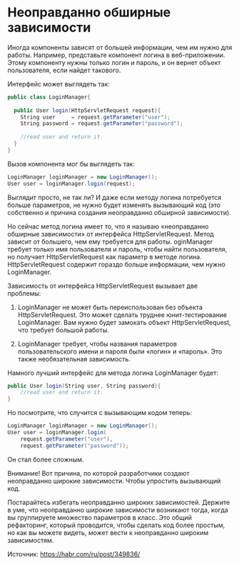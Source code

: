 Неоправданно обширные зависимости
=================================

Иногда компоненты зависят от большей информации, чем им нужно для работы. 
Например, представьте компонент логина в веб-приложении. 
Этому компоненту нужны только логин и пароль, и он вернет объект пользователя, 
если найдет такового. 

Интерфейс может выглядеть так:


```csharp
public class LoginManager{
    
  public User login(HttpServletRequest request){
    String user     = request.getParameter("user");
    String password = request.getParameter("password");
 
    //read user and return it.
  }
}
```

Вызов компонента мог бы выглядеть так:


```csharp
LoginManager loginManager = new LoginManager();
User user = loginManager.login(request);
```

Выглядит просто, не так ли? И даже если методу логина потребуется больше параметров, 
не нужно будет изменять вызывающий код (это собственно и причина создания неоправданно 
обширной зависимости).

Но сейчас метод логина имеет то, что я называю «неоправданно обширные зависимости» от интерфейса HttpServletRequest. 
Метод зависит от большего, чем ему требуется для работы. 
oginManager требует только имя пользователя и пароль, чтобы найти пользователя, 
но получает HttpServletRequest как параметр в методе логина. HttpServletRequest 
содержит гораздо больше информации, чем нужно LoginManager.

Зависимость от интерфейса HttpServletRequest вызывает две проблемы:

1. LoginManager не может быть переиспользован без объекта HttpServletRequest. 
Это может сделать труднее юнит-тестирование LoginManager. 
Вам нужно будет замокать объект HttpServletRequest, что требует большой работы.

2. LoginManager требует, чтобы названия параметров пользовательского имени 
и пароля были «логин» и «пароль». Это также необязательная зависимость.

Намного лучший интерфейс для метода логина LoginManager будет:

```csharp
public User login(String user, String password){
    //read user and return it.
}
```

Но посмотрите, что случится с вызывающим кодом теперь:

```csharp
LoginManager loginManager = new LoginManager();
User user = loginManager.login(
    request.getParameter("user"),
    request.getParameter("password"));
```

Он стал более сложным.

Внимание! Вот причина, по которой разработчики создают неоправданно широкие зависимости. 
Чтобы упростить вызывающий код.

Постарайтесь избегать неоправданно широких зависимостей. 
Держите в уме, что неоправданно широкие зависимости возникают тогда, 
когда вы группируете множество параметров в класс. 
Это общий рефакторинг, который проводится, чтобы сделать код более простым, 
но как вы можете видеть, может вести к неоправданно широким зависимостям.


Источник:
https://habr.com/ru/post/349836/
